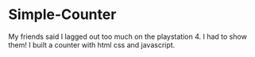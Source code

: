 # Simple-Counter
My friends said I lagged out too much on the playstation 4. I had to show them! I built a counter with html css and javascript.
